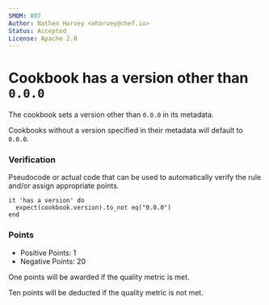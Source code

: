 ```yaml
---
SMQM: 007
Author: Nathen Harvey <nharvey@chef.io>
Status: Accepted
License: Apache 2.0
---
```


# Cookbook has a version other than `0.0.0`

The cookbook sets a version other than `0.0.0` in its metadata.

Cookbooks without a version specified in their metadata will default to `0.0.0`.  

### Verification

Pseudocode or actual code that can be used to automatically verify the rule and/or assign appropriate points.

    it 'has a version' do
      expect(cookbook.version).to_not eq("0.0.0")
    end

### Points

* Positive Points:  1
* Negative Points: 20

One points will be awarded if the quality metric is met.

Ten points will be deducted if the quality metric is not met.
